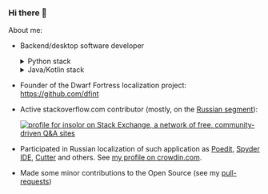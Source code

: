 ### Hi there 👋

About me:

- Backend/desktop software developer

  <details>
  <summary>Python stack</summary>
  
    - Python backend:
      - Django, DRF
      - Flask, SQLAlchemy
      - FastAPI, Pydantic, SQLModels
    - Python desktop:
      - tkinter (in case someone need it)
  </details>
  
  <details>
  <summary>Java/Kotlin stack</summary>
  
  - Java 1.8 - 11+, Kotlin
    - Backend:
      - JavaEE
      - Ktor
    - Desktop:
      - JavaFX, TornadoFX, JFoenix
  </details>


- Founder of the Dwarf Fortress localization project: https://github.com/dfint

- Active stackoverflow.com contributor (mostly, on the [Russian segment](https://ru.stackoverflow.com/users/1365)):

    [![profile for insolor on Stack Exchange, a network of free, community-driven Q&amp;A sites][1]][2]
    
- Participated in Russian localization of such application as [Poedit][3], [Spyder IDE][4], [Cutter][5] and others. See [my profile on crowdin.com][6].

- Made some minor contributions to the Open Source (see my [pull-requests][7])

  [1]: https://stackexchange.com/users/flair/6028457.png?theme=dark
  [2]: https://stackexchange.com/users/6028457/insolor
  [3]: https://poedit.net
  [4]: https://www.spyder-ide.org
  [5]: https://cutter.re
  [6]: https://crowdin.com/profile/insolor
  [7]: https://github.com/pulls?q=is%3Apr+author%3Ainsolor+archived%3Afalse+is%3Amerged+-user%3Adfint+-user%3Ainsolor
